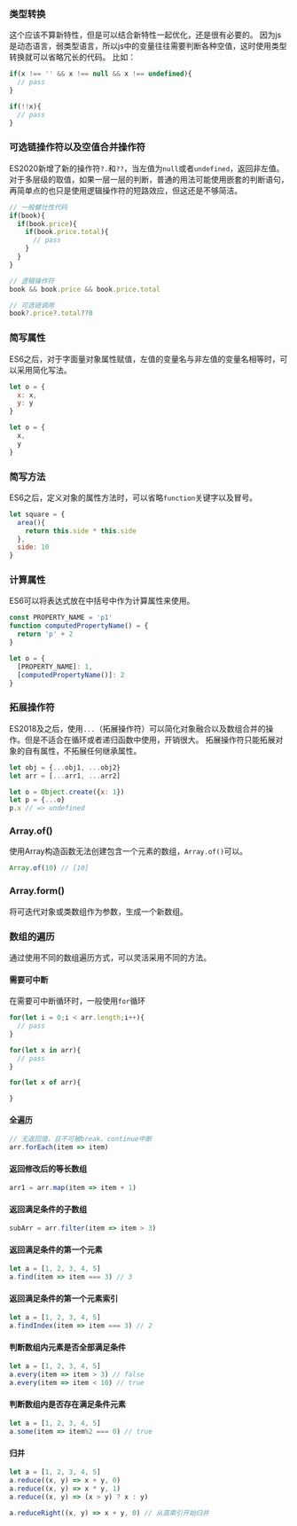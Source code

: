 ### 类型转换
这个应该不算新特性，但是可以结合新特性一起优化，还是很有必要的。
因为js是动态语言，弱类型语言，所以js中的变量往往需要判断各种空值，这时使用类型转换就可以省略冗长的代码。
比如：
```js
if(x !== '' && x !== null && x !== undefined){
  // pass
}

if(!!x){
  // pass
}
```
### 可选链操作符以及空值合并操作符
ES2020新增了新的操作符`?.`和`??`，当左值为`null`或者`undefined`，返回非左值。
对于多层级的取值，如果一层一层的判断，普通的用法可能使用嵌套的判断语句，再简单点的也只是使用逻辑操作符的短路效应，但这还是不够简洁。
```js
// 一般健壮性代码
if(book){
  if(book.price){
    if(book.price.total){
      // pass
    }
  }
}

// 逻辑操作符
book && book.price && book.price.total

// 可选链调用
book?.price?.total??0
```
### 简写属性
ES6之后，对于字面量对象属性赋值，左值的变量名与非左值的变量名相等时，可以采用简化写法。
```js
let o = {
  x: x,
  y: y
}

let o = {
  x,
  y
}
```
### 简写方法
ES6之后，定义对象的属性方法时，可以省略`function`关键字以及冒号。
```js
let square = {
  area(){
    return this.side * this.side
  },
  side: 10
}
```
### 计算属性
ES6可以将表达式放在中括号中作为计算属性来使用。
```js
const PROPERTY_NAME = 'p1'
function computedPropertyName() = {
  return 'p' + 2
}

let o = {
  [PROPERTY_NAME]: 1,
  [computedPropertyName()]: 2
}
```
### 拓展操作符
ES2018及之后，使用`...`（拓展操作符）可以简化对象融合以及数组合并的操作。但是不适合在循环或者递归函数中使用，开销很大。
拓展操作符只能拓展对象的自有属性，不拓展任何继承属性。
```js
let obj = {...obj1, ...obj2}
let arr = [...arr1, ...arr2]

let o = Object.create({x: 1})
let p = {...o}
p.x // => undefined
```
### Array.of()
使用Array构造函数无法创建包含一个元素的数组，`Array.of()`可以。
```js
Array.of(10) // [10]
```
### Array.form()
将可迭代对象或类数组作为参数，生成一个新数组。
### 数组的遍历
通过使用不同的数组遍历方式，可以灵活采用不同的方法。
#### 需要可中断
在需要可中断循环时，一般使用`for`循环
```js
for(let i = 0;i < arr.length;i++){
  // pass
}

for(let x in arr){
  // pass
}

for(let x of arr){

}
```
#### 全遍历
```js
// 无返回值，且不可被break、continue中断
arr.forEach(item => item)
```
#### 返回修改后的等长数组
```js
arr1 = arr.map(item => item + 1)
```
#### 返回满足条件的子数组
```js
subArr = arr.filter(item => item > 3)
```
#### 返回满足条件的第一个元素
```js
let a = [1, 2, 3, 4, 5]
a.find(item => item === 3) // 3
```
#### 返回满足条件的第一个元素索引
```js
let a = [1, 2, 3, 4, 5]
a.findIndex(item => item === 3) // 2
```
#### 判断数组内元素是否全部满足条件
```js
let a = [1, 2, 3, 4, 5]
a.every(item => item > 3) // false
a.every(item => item < 10) // true
```
#### 判断数组内是否存在满足条件元素
```js
let a = [1, 2, 3, 4, 5]
a.some(item => item%2 === 0) // true
```
#### 归并
```js
let a = [1, 2, 3, 4, 5]
a.reduce((x, y) => x + y, 0)
a.reduce((x, y) => x * y, 1)
a.reduce((x, y) => (x > y) ? x : y)

a.reduceRight((x, y) => x + y, 0) // 从高索引开始归并 
```